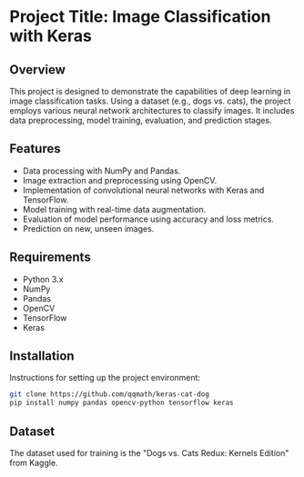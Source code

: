 # Project Title: Image Classification with Keras

## Overview
This project is designed to demonstrate the capabilities of deep learning in image classification tasks. Using a dataset (e.g., dogs vs. cats), the project employs various neural network architectures to classify images. It includes data preprocessing, model training, evaluation, and prediction stages.

## Features
- Data processing with NumPy and Pandas.
- Image extraction and preprocessing using OpenCV.
- Implementation of convolutional neural networks with Keras and TensorFlow.
- Model training with real-time data augmentation.
- Evaluation of model performance using accuracy and loss metrics.
- Prediction on new, unseen images.

## Requirements
- Python 3.x
- NumPy
- Pandas
- OpenCV
- TensorFlow
- Keras

## Installation
Instructions for setting up the project environment:
```bash
git clone https://github.com/qqmath/keras-cat-dog
pip install numpy pandas opencv-python tensorflow keras
```

## Dataset
The dataset used for training is the "Dogs vs. Cats Redux: Kernels Edition" from Kaggle. 
